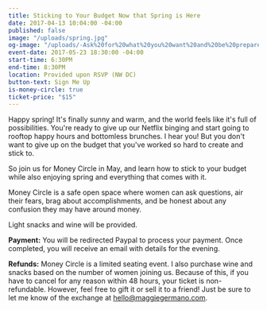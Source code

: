```yaml
---
title: Sticking to Your Budget Now that Spring is Here
date: 2017-04-13 10:04:00 -04:00
published: false
image: "/uploads/spring.jpg"
og-image: "/uploads/-Ask%20for%20what%20you%20want%20and%20be%20prepared%20to%20get%20it.-%20(1).png"
event-date: 2017-05-23 18:30:00 -04:00
start-time: 6:30PM
end-time: 8:30PM
location: Provided upon RSVP (NW DC)
button-text: Sign Me Up
is-money-circle: true
ticket-price: "$15"
---
```


Happy spring! It's finally sunny and warm, and the world feels like it's full of possibilities. You're ready to give up our Netflix binging and start going to rooftop happy hours and bottomless brunches. I hear you! But you don't want to give up on the budget that you've worked so hard to create and stick to. 

So join us for Money Circle in May, and learn how to stick to your budget while also enjoying spring and everything that comes with it. 

Money Circle is a safe open space where women can ask questions, air their fears, brag about accomplishments, and be honest about any confusion they may have around money.

Light snacks and wine will be provided.

**Payment:** You will be redirected Paypal to process your payment. Once completed, you will receive an email with details for the evening.

**Refunds:** Money Circle is a limited seating event. I also purchase wine and snacks based on the number of women joining us. Because of this, if you have to cancel for any reason within 48 hours, your ticket is non-refundable. However, feel free to gift it or sell it to a friend! Just be sure to let me know of the exchange at hello@maggiegermano.com.
